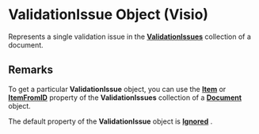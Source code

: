 
# ValidationIssue Object (Visio)

Represents a single validation issue in the  **[ValidationIssues](13362aa2-7e09-14ed-8aa9-bf2a93edf302.md)** collection of a document.


## Remarks

To get a particular  **ValidationIssue** object, you can use the **[Item](b8fb6413-4da7-f600-e730-f1e1b21e34fe.md)** or **[ItemFromID](be505c3c-d75e-1e84-0e8d-4a31c86c8dc3.md)** property of the **ValidationIssues** collection of a **[Document](21640062-13a2-a2b2-7c61-7e707671207c.md)** object.

The default property of the  **ValidationIssue** object is **[Ignored](ef58bcba-4e30-50d9-1fbd-c6dc2b4776bf.md)** .

